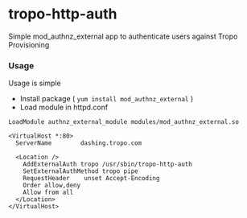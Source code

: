 # tropo-http-auth
Simple mod_authnz_external app to authenticate users against Tropo Provisioning


### Usage

Usage is simple

* Install package ( `yum install mod_authnz_external` )
* Load module in httpd.conf
```
LoadModule authnz_external_module modules/mod_authnz_external.so

<VirtualHost *:80>
  ServerName        dashing.tropo.com

  <Location />
    AddExternalAuth tropo /usr/sbin/tropo-http-auth
    SetExternalAuthMethod tropo pipe
    RequestHeader    unset Accept-Encoding
    Order allow,deny
    Allow from all
  </Location>
</VirtualHost>
```
